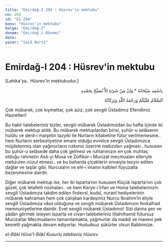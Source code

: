 ```yaml
---
title: "Emirdağ-I 204 : Hüsrev'in mektubu"
no: 204
id: "E1-204"
konu: "Hüsrev'in mektubu"
bolge: "Emirdağ-I"
donem: "Emirdağ 1 Dönemi"
date: 
yazar: "Said Nursî"
---
```


# Emirdağ-I 204 : Hüsrev'in mektubu

<p class="takdim">[Lahika'ya.. Hüsrev'in mektubudur.]</p>

<p class="arabic" dir="rtl" title="Meal: “Subhân Allah’ın adıyla” * “Hiçbir şey yoktur ki O'nu hamd ile tesbih etmesin” [İsrâ 17:44]">بِاسْمِهِ سُبْحَانَهُ * وَاِنْ مِنْ شَىْءٍ اِلاَّ يُسَبِّحُ بِحَمْدِهِ</p>

<p class="arabic" dir="rtl" title="Meal: “Allah’ın selâmı, rahmeti ve bereketleri, üzerinize olsun.”">اَلسَّلاَمُ عَلَيْكُمْ وَرَحْمَةُ اللّٰهِ وَبَرَكَاتُهُ</p>

Çok mübarek, çok kıymettar, çok aziz, çok sevgili Üstadımız Efendimiz Hazretleri!

Bu hakir talebeleriniz bizler, sevgili mübarek Üstadımızdan bu hafta içinde iki mübarek mektup aldık. Bu mübarek mektuplardan birisi, şuhûr-u selâsenin hulûlu ve derd-i maişetin tazyiki ile Nurların kitabetine fütur verilmemesine.. hem Nurların serbestiyetine emare olduğu evvelce sevgili Üstadımızca müjdelenmiş olan yağmurların rızkımız üzerine mebzulen yağması.. hususen bu şuhûr-u selâsede daha çok gelmesi ve ruhlarımızın en çok muhtaç olduğu rahmetin Asâ-yı Musa ve Zülfikar-ı Mucizat mecmuaları elleriyle mebzulen nüzul etmesi.. ve bu baharda çiçeklerin envaıyla tezyin edilen dağlar ve taşlar gibi, Nurcuların ve ehl-i imanın kalbleri füyuzatla bezenmesine dairdir.

Diğer mübarek mektup ise, her iki Isparta’nın hususen Küçük Isparta’nın çok güzel, çok letafetli nüshaları.. ve hem Karye-i İrfan ve Homa talebelerinizin sevgili Üstadımıza takdim edilen firdevsî, kudsî, nuranî hediyelerinin mübarek kahraman hem çok çalışkan kardeşimiz Nurcu İbrahim’in eliyle sevgili Üstadımıza vâsıl olduğuna ve sevgili mübarek Üstadımızın fevkalhad memnuniyetlerine dairdir. Evet sevgili mübarek Üstadımız! Sizi daima şen ve şâdân görmek isteyen Isparta ve civarı talebeleriniz lillahilhamd fütursuz Mucizatlar Mecmualarını tamamlamakta, yağmurlar da maddi ve manevi pek kesretli yağmakta devam ediyorlar. Hududsuz şükürler olsun Rabbimize.

*el-Bâkî Hüve’l-Bâkî*
*Kusurlu talebeniz*
*Hüsrev*

***

